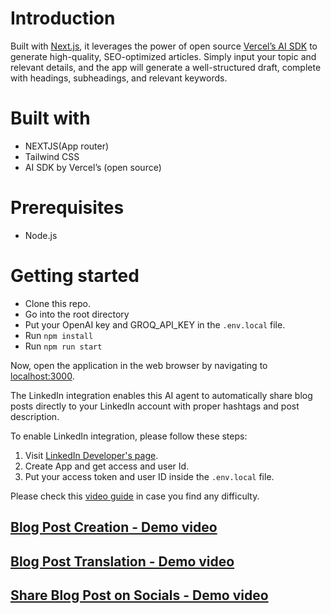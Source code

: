 
# Introduction

Built with [Next.js](https://nextjs.org/), it leverages the power of open source [Vercel’s AI SDK](https://sdk.vercel.ai) to generate high-quality, SEO-optimized articles. Simply input your topic and relevant details, and the app will generate a well-structured draft, complete with headings, subheadings, and relevant keywords.

# Built with

- NEXTJS(App router)
- Tailwind CSS
- AI SDK by Vercel’s (open source)

# Prerequisites

- Node.js

# Getting started

- Clone this repo.
- Go into the root directory
- Put your OpenAI key and GROQ_API_KEY in the `.env.local` file.
- Run `npm install`
- Run `npm run start`

Now, open the application in the web browser by navigating to [localhost:3000](http://localhost:3000/).

The LinkedIn integration enables this AI agent to automatically share blog posts directly to your LinkedIn account with proper hashtags and post description.

To enable LinkedIn integration, please follow these steps:

1. Visit [LinkedIn Developer's page](https://www.linkedin.com/developers/apps/new).
2. Create App and get access and user Id.
3. Put your access token and user ID inside the `.env.local` file.

Please check this [video guide](https://www.youtube.com/watch?v=3JqpUyKukyw) in case you find any difficulty.

## [Blog Post Creation - Demo video](https://www.dropbox.com/scl/fi/qr1gcweidh4p45tbkgthy/demo.mov?rlkey=m9ghqq40flzav47pkcniw1d27&st=60909eip&dl=0)
## [Blog Post Translation - Demo video](https://www.dropbox.com/scl/fi/319pdbky49z70zsxg9zqe/translation.mp4?rlkey=oc5m5zw7npwcv33ktmruxrpa6&st=by3m4l0y&dl=0)
## [Share Blog Post on Socials - Demo video](https://www.dropbox.com/scl/fi/lv2zg7mxmx7phx718uibw/soccial-demo.mp4?rlkey=nzb1eeu7z4zhpn1anxk6h7iik&st=ct62byog&dl=0)

